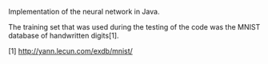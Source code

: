 Implementation of the neural network in Java.

The training set that was used during the testing of the code
was the MNIST database of handwritten digits[1].

[1] http://yann.lecun.com/exdb/mnist/
